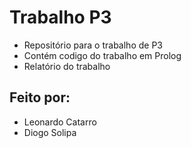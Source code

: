 # Trabalho P3
  * Repositório para o trabalho de P3
  * Contém codigo do trabalho em Prolog
  * Relatório do trabalho

## Feito por:
* Leonardo Catarro
* Diogo Solipa
